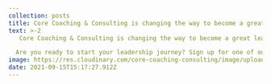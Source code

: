 ```yaml
---
collection: posts
title: Core Coaching & Consulting is changing the way to become a great leader!
text: >-2
   Core Coaching & Consulting is changing the way to become a great leader!

  Are you ready to start your leadership journey? Sign up for one of our programs today! Check out the live events and online programs below to powerfully take charge of your own life and work.
image: https://res.cloudinary.com/core-coaching-consulting/image/upload/v1631719216/Testimonial_v2_iolaoc.png
date: 2021-09-15T15:17:27.912Z
---
```

